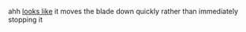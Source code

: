 ahh [looks like](https://youtu.be/NK9moaW-Au4?t=361) it moves the blade down quickly rather than immediately stopping it
